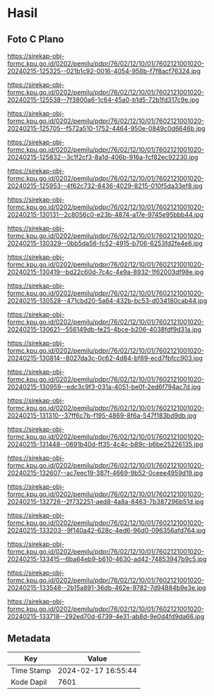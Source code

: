 # Hasil

## Foto C Plano

https://sirekap-obj-formc.kpu.go.id/0202/pemilu/pdpr/76/02/12/10/01/7602121001020-20240215-125325--021b1c92-0016-4054-958b-f7f8acf76324.jpg

https://sirekap-obj-formc.kpu.go.id/0202/pemilu/pdpr/76/02/12/10/01/7602121001020-20240215-125538--7f3800a6-1c64-45a0-b1d5-72b1fd317c9e.jpg

https://sirekap-obj-formc.kpu.go.id/0202/pemilu/pdpr/76/02/12/10/01/7602121001020-20240215-125705--f572a510-1752-4464-950e-0849c0d6646b.jpg

https://sirekap-obj-formc.kpu.go.id/0202/pemilu/pdpr/76/02/12/10/01/7602121001020-20240215-125832--3c1f2cf3-8a1d-406b-916a-fcf82ec92230.jpg

https://sirekap-obj-formc.kpu.go.id/0202/pemilu/pdpr/76/02/12/10/01/7602121001020-20240215-125953--4f62c732-8436-4029-8215-010f5da33ef8.jpg

https://sirekap-obj-formc.kpu.go.id/0202/pemilu/pdpr/76/02/12/10/01/7602121001020-20240215-130131--2c8056c0-e23b-4874-a17e-9745e95bbb44.jpg

https://sirekap-obj-formc.kpu.go.id/0202/pemilu/pdpr/76/02/12/10/01/7602121001020-20240215-130329--0bb5da56-fc52-4915-b706-6253fd2fe4e6.jpg

https://sirekap-obj-formc.kpu.go.id/0202/pemilu/pdpr/76/02/12/10/01/7602121001020-20240215-130419--bd22c60d-7c4c-4e9a-8932-1f62003df98e.jpg

https://sirekap-obj-formc.kpu.go.id/0202/pemilu/pdpr/76/02/12/10/01/7602121001020-20240215-130528--471cbd20-5a64-432b-bc53-d034180cab44.jpg

https://sirekap-obj-formc.kpu.go.id/0202/pemilu/pdpr/76/02/12/10/01/7602121001020-20240215-130621--556149db-fe25-4bce-b206-4038fdf9d31a.jpg

https://sirekap-obj-formc.kpu.go.id/0202/pemilu/pdpr/76/02/12/10/01/7602121001020-20240215-130814--8027da3c-0c62-4d84-bf89-ecd7fbfcc903.jpg

https://sirekap-obj-formc.kpu.go.id/0202/pemilu/pdpr/76/02/12/10/01/7602121001020-20240215-130959--edc3c9f3-031a-4051-be0f-2ed6f794ac7d.jpg

https://sirekap-obj-formc.kpu.go.id/0202/pemilu/pdpr/76/02/12/10/01/7602121001020-20240215-131310--37ff6c7b-f195-4869-8f6a-547f183bd9db.jpg

https://sirekap-obj-formc.kpu.go.id/0202/pemilu/pdpr/76/02/12/10/01/7602121001020-20240215-131448--0691b40d-ff35-4c4c-b89c-b6be25226135.jpg

https://sirekap-obj-formc.kpu.go.id/0202/pemilu/pdpr/76/02/12/10/01/7602121001020-20240215-132607--ac7eec19-387f-4669-9b52-0ceee4959d19.jpg

https://sirekap-obj-formc.kpu.go.id/0202/pemilu/pdpr/76/02/12/10/01/7602121001020-20240215-132726--2f732251-aed8-4a8a-8463-7b387296b51d.jpg

https://sirekap-obj-formc.kpu.go.id/0202/pemilu/pdpr/76/02/12/10/01/7602121001020-20240215-133203--9f140a42-628c-4ed6-96d0-096356afd764.jpg

https://sirekap-obj-formc.kpu.go.id/0202/pemilu/pdpr/76/02/12/10/01/7602121001020-20240215-133415--6ba64eb9-b610-4630-ad42-74853947b9c5.jpg

https://sirekap-obj-formc.kpu.go.id/0202/pemilu/pdpr/76/02/12/10/01/7602121001020-20240215-133548--2b15a891-36db-462e-9782-7d94884b9e3e.jpg

https://sirekap-obj-formc.kpu.go.id/0202/pemilu/pdpr/76/02/12/10/01/7602121001020-20240215-133718--292ed70d-6739-4e31-ab8d-9e0d4fd9da66.jpg


## Metadata

| Key        | Value               |
| ---------- | ------------------- |
| Time Stamp | 2024-02-17 16:55:44 |
| Kode Dapil | 7601                |



